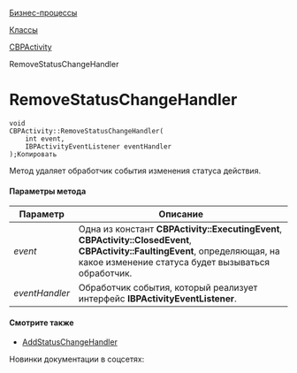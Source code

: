[Бизнес-процессы](/api_help/bizproc/index.php)

[Классы](/api_help/bizproc/bizproc_classes/index.php)

[CBPActivity](/api_help/bizproc/bizproc_classes/CBPActivity/index.php)

RemoveStatusChangeHandler

RemoveStatusChangeHandler
=========================

```
void
CBPActivity::RemoveStatusChangeHandler(
	int event,
	IBPActivityEventListener eventHandler
);Копировать
```

Метод удаляет обработчик события изменения статуса действия.

#### Параметры метода

| Параметр | Описание |
| --- | --- |
| *event* | Одна из констант **CBPActivity::ExecutingEvent**, **CBPActivity::ClosedEvent**, **CBPActivity::FaultingEvent**, определяющая, на какое изменение статуса будет вызываться обработчик. |
| *eventHandler* | Обработчик события, который реализует интерфейс **IBPActivityEventListener**. |

#### Смотрите также

* [AddStatusChangeHandler](/api_help/bizproc/bizproc_classes/CBPActivity/AddStatusChangeHandler.php)

Новинки документации в соцсетях: